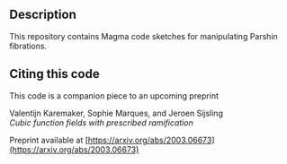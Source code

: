 Description
--

This repository contains Magma code sketches for manipulating Parshin fibrations.

Citing this code
--

This code is a companion piece to an upcoming preprint

Valentijn Karemaker, Sophie Marques, and Jeroen Sijsling  
*Cubic function fields with prescribed ramification*

Preprint available at [https://arxiv.org/abs/2003.06673](https://arxiv.org/abs/2003.06673)
